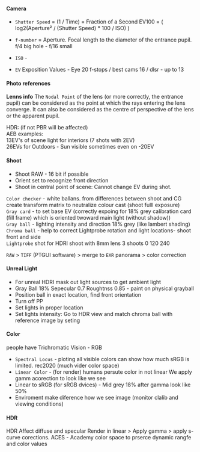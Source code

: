 #### Camera 
- `Shutter Speed` = (1 / Time) = Fraction of a Second EV100 = ( log2(Aperture² / (Shutter Speed) * 100 / ISO) )
- `f-number` = Aperture. Focal length to the diameter of the entrance pupil. f/4 big hole - f/16 small 
- `ISO` - 

- `EV` Exposition Values - Eye 20 f-stops / best cams 16 / dlsr - up to 13  

#### Photo references
**Lenns info**
The `Nodal Point` of the lens (or more correctly, the entrance pupil) can be considered as the point at which the rays entering the lens converge. It can also be considered as the centre of perspective of the lens or the apparent pupil. 

HDR: (if not PBR will be affected)    
AEB examples:  
13EV's of scene light for interiors (7 shots with 2EV)  
26EVs for Outdoors - Sun visible sometimes even on -20EV  

#### Shoot
- Shoot RAW - 16 bit if possible 
- Orient set to recognize front direction  
- Shoot in central point of scene: Cannot change EV during shot.    

`Color checker` - white ballans. from differences between shoot and CG create transform matrix to neutralize colour cast (shoot fulll exposure)   
`Gray card` - to set base EV (correctly expoing for 18% grey calibration card (fill frame) which is oriented twoward main light (without shadow))  
`Gray ball` -  lighting intensity and direction 18% grey (like lambert shading)   
`Chroma ball` -  help to correct Lightprobe rotation and light locations- shoot front and side   
`Lightprobe` shot for HDRI shoot with 8mm lens 3 shoots 0 120 240  

`RAW` > `TIFF` (PTGUI software) > merge to  `EXR` panorama  > color correction 

#### Unreal Light
- For unreal HDRI mask out light sources to get ambient light   
- Gray Ball 18% Sepecular 0.7 Roughtnss 0.85 - paint on physical grayball    
- Position ball in exact location, find front orientation   
- Turn off PP    
- Set lights in proper location  
- Set lights intensity: Go to HDR view and match chroma ball with reference image by seting   

#### Color
people have Trichromatic Vision - RGB

- `Spectral Locus` - ploting all visible colors can show how much sRGB is limited. rec2020 (much vider color space)    
- `Linear Color` - (for render) humans persute color in not linear We apply gamm acorection to look like we see   
- Linear to sRGB (for sRGB dvices) - Mid grey 18% after gamma look like 50%     
- Enviroment make diference how we see image  (monitor clalib and viewing conditions)

#### HDR
HDR Affect diffuse and specular
Render in linear > Apply gamma > apply s-curve corections.
ACES - Academy color space  to prserce dynamic rangfe and color values  


